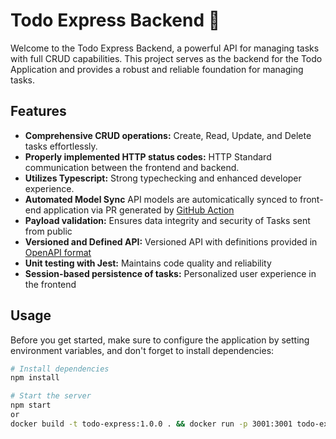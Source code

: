 # Todo Express Backend 🚀

Welcome to the Todo Express Backend, a powerful API for managing tasks with full CRUD capabilities. This project serves as the backend for the Todo Application and provides a robust and reliable foundation for managing tasks.

## **Features**

- **Comprehensive CRUD operations:** Create, Read, Update, and Delete tasks effortlessly.
- **Properly implemented HTTP status codes:** HTTP Standard communication between the frontend and backend.
- **Utilizes Typescript:** Strong typechecking and enhanced developer experience.
- **Automated Model Sync** API models are automicatically synced to front-end application via PR generated by [GitHub Action](.github/workflows/sync_models.yaml)
- **Payload validation:** Ensures data integrity and security of Tasks sent from public
- **Versioned and Defined API:** Versioned API with definitions provided in [OpenAPI format](openapi.yml)
- **Unit testing with Jest:** Maintains code quality and reliability
- **Session-based persistence of tasks:** Personalized user experience in the frontend

## Usage

Before you get started, make sure to configure the application by setting environment variables, and don't forget to install dependencies:

```bash
# Install dependencies
npm install

# Start the server
npm start
or
docker build -t todo-express:1.0.0 . && docker run -p 3001:3001 todo-express:1.0.0 
